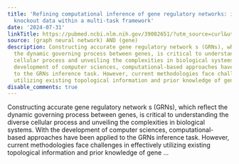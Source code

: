 ```yaml
---
title: 'Refining computational inference of gene regulatory networks: integrating
  knockout data within a multi-task framework'
date: '2024-07-31'
linkTitle: https://pubmed.ncbi.nlm.nih.gov/39082651/?utm_source=curl&utm_medium=rss&utm_campaign=pubmed-2&utm_content=1x5bM_TNL8gjogAcnslpo2s2PbDe-61JVM2h9yowOYSiZ7Dkrt&fc=20220919211934&ff=20240731181718&v=2.18.0.post9+e462414
source: (graph neural network) AND (gene)
description: Constructing accurate gene regulatory network s (GRNs), which reflect
  the dynamic governing process between genes, is critical to understanding the diverse
  cellular process and unveiling the complexities in biological systems. With the
  development of computer sciences, computational-based approaches have been applied
  to the GRNs inference task. However, current methodologies face challenges in effectively
  utilizing existing topological information and prior knowledge of gene ...
disable_comments: true
---
```

Constructing accurate gene regulatory network s (GRNs), which reflect the dynamic governing process between genes, is critical to understanding the diverse cellular process and unveiling the complexities in biological systems. With the development of computer sciences, computational-based approaches have been applied to the GRNs inference task. However, current methodologies face challenges in effectively utilizing existing topological information and prior knowledge of gene ...
